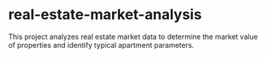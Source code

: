 # real-estate-market-analysis
This project analyzes real estate market data to determine the market value of properties and identify typical apartment parameters. 
